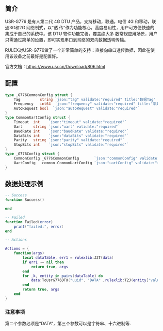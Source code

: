 ## 简介
USR-G776 是有人第二代 4G DTU 产品，支持移动，联通，电信 4G 和移动，联通3G和2G 网络制式，以“透
传”作为功能核心，高度易用性，用户可方便快速的集成于自己的系统中。该 DTU 软件功能完善，覆盖绝大多
数常规应用场景，用户只需通过简单的设置，即可实现串口到网络的双向数据透明传输。

RULEX对USR-G776做了一个非常简单的支持：直接向串口透传数据，因此在使用该设备之前最好是配置好。

官方文档：https://www.usr.cn/Download/806.html
## 配置
```go
type _G776CommonConfig struct {
	Tag         string `json:"tag" validate:"required" title:"数据Tag" info:"给数据打标签"`
	Frequency   int64  `json:"frequency" validate:"required" title:"采集频率"`
	AutoRequest bool  `json:"autoRequest" validate:"required"`
}
type CommonUartConfig struct {
	Timeout  int    `json:"timeout" validate:"required"`
	Uart     string `json:"uart" validate:"required"`
	BaudRate int    `json:"baudRate" validate:"required"`
	DataBits int    `json:"dataBits" validate:"required"`
	Parity   string `json:"parity" validate:"required"`
	StopBits int    `json:"stopBits" validate:"required"`
}
type _G776Config struct {
	CommonConfig _G776CommonConfig       `json:"commonConfig" validate:"required"`
	UartConfig   common.CommonUartConfig `json:"uartConfig" validate:"required"`
}

```

## 数据处理示例

```lua
-- Success
function Success()

end

-- Failed
function Failed(error)
    print("failed:", error)
end

-- Actions

Actions = {
    function(args)
        local dataTable, err1 = rulexlib:J2T(data)
        if err1 ~= nil then
            return true, args
        end
        for _k, entity in pairs(dataTable) do
            data:ToUsrG776DTU("uuid", "DATA" ,rulexlib:T2J(entity["value"]))
        end
        return true, args
    end
}

```
### 注意事项
第二个参数必须是“DATA”，第三个参数可以是字符串、十六进制等.